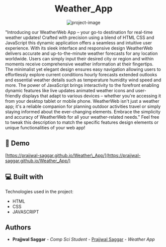 <h1 align="center" id="title">Weather_App</h1>

<p align="center"><img src="https://socialify.git.ci/Prajjwal-Saggar/Weather_App/image?font=Bitter&amp;language=1&amp;name=1&amp;owner=1&amp;pattern=Floating%20Cogs&amp;theme=Light" alt="project-image"></p>

<p id="description">"Introducing our WeatherWeb App – your go-to destination for real-time weather updates! Crafted with precision using a blend of HTML CSS and JavaScript this dynamic application offers a seamless and intuitive user experience. With its sleek interface and responsive design WeatherWeb delivers accurate and up-to-the-minute weather forecasts for any location worldwide. Users can simply input their desired city or region and within moments receive comprehensive weather information at their fingertips. The minimalist yet elegant design ensures easy navigation allowing users to effortlessly explore current conditions hourly forecasts extended outlooks and essential weather details such as temperature humidity wind speed and more. The power of JavaScript brings interactivity to the forefront enabling dynamic features like live updates animated weather icons and user-friendly displays that adapt to various devices – whether you're accessing it from your desktop tablet or mobile phone. WeatherWeb isn't just a weather app; it's a reliable companion for planning outdoor activities travel or simply staying informed about the ever-changing elements. Embrace the simplicity and accuracy of WeatherWeb for all your weather-related needs." Feel free to tweak this description to match the specific features design elements or unique functionalities of your web app!</p>

<h2>🚀 Demo</h2>

[https://prajjwal-saggar.github.io/Weather\_App/](https://prajjwal-saggar.github.io/Weather_App/)

  
  
<h2>💻 Built with</h2>

Technologies used in the project:

*   HTML
*   CSS
*   JAVASCRIPT

## Authors

* **Prajjwal Saggar** - *Comp Sci Student* - [Prajjwal Saggar](https://github.com/Prajjwal-Saggar) - *Weather App*
